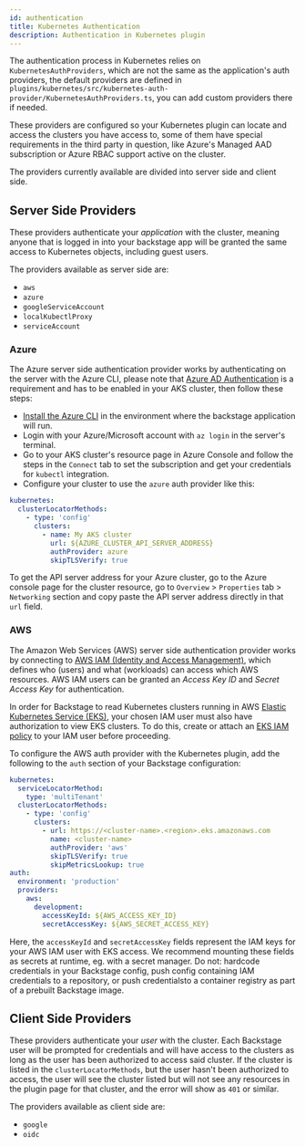 ```yaml
---
id: authentication
title: Kubernetes Authentication
description: Authentication in Kubernetes plugin
---
```


The authentication process in Kubernetes relies on `KubernetesAuthProviders`, which are
not the same as the application's auth providers, the default providers are defined in
`plugins/kubernetes/src/kubernetes-auth-provider/KubernetesAuthProviders.ts`, you can
add custom providers there if needed.

These providers are configured so your Kubernetes plugin can locate and access the
clusters you have access to, some of them have special requirements in the third party in
question, like Azure's Managed AAD subscription or Azure RBAC support active on the cluster.

The providers currently available are divided into server side and client side.

## Server Side Providers

These providers authenticate your _application_ with the cluster, meaning anyone that is
logged in into your backstage app will be granted the same access to Kubernetes objects, including guest users.

The providers available as server side are:

- `aws`
- `azure`
- `googleServiceAccount`
- `localKubectlProxy`
- `serviceAccount`

### Azure

The Azure server side authentication provider works by authenticating on the server with
the Azure CLI, please note that [Azure AD Authentication][1] is a requirement and has to
be enabled in your AKS cluster, then follow these steps:

- [Install the Azure CLI][2] in the environment where the backstage application will run.
- Login with your Azure/Microsoft account with `az login` in the server's terminal.
- Go to your AKS cluster's resource page in Azure Console and follow the steps in the
  `Connect` tab to set the subscription and get your credentials for `kubectl` integration.
- Configure your cluster to use the `azure` auth provider like this:

```yaml
kubernetes:
  clusterLocatorMethods:
    - type: 'config'
      clusters:
        - name: My AKS cluster
          url: ${AZURE_CLUSTER_API_SERVER_ADDRESS}
          authProvider: azure
          skipTLSVerify: true
```

To get the API server address for your Azure cluster, go to the Azure console page for the
cluster resource, go to `Overview` > `Properties` tab > `Networking` section and copy paste
the API server address directly in that `url` field.

### AWS

The Amazon Web Services (AWS) server side authentication provider works by connecting to [AWS IAM (Identity and Access Management)][3], which defines who (users) and what (workloads) can access which AWS resources. AWS IAM users can be granted an *Access Key ID* and *Secret Access Key* for authentication. 

In order for Backstage to read Kubernetes clusters running in AWS [Elastic Kubernetes Service (EKS)][4], your chosen IAM user must also have authorization to view EKS clusters. To do this, create or attach an [EKS IAM policy][5] to your IAM user before proceeding. 

To configure the AWS auth provider with the Kubernetes plugin, add the following to the `auth` section of your Backstage configuration: 

```yaml
kubernetes:
  serviceLocatorMethod:
    type: 'multiTenant'
  clusterLocatorMethods:
    - type: 'config'
      clusters:
        - url: https://<cluster-name>.<region>.eks.amazonaws.com
          name: <cluster-name> 
          authProvider: 'aws'
          skipTLSVerify: true
          skipMetricsLookup: true
auth:
  environment: 'production'
  providers:
    aws:
      development:
        accessKeyId: ${AWS_ACCESS_KEY_ID}
        secretAccessKey: ${AWS_SECRET_ACCESS_KEY}
```

Here, the `accessKeyId` and `secretAccessKey` fields represent the IAM keys for your AWS IAM user with EKS access. We recommend mounting these fields as secrets at runtime, eg. with a secret manager. Do not: hardcode credentials in your Backstage config, push config containing IAM credentials to a repository, or push credentialsto a container registry as part of a prebuilt Backstage image. 

## Client Side Providers

These providers authenticate your _user_ with the cluster. Each Backstage user will be
prompted for credentials and will have access to the clusters as long as the user has been
authorized to access said cluster. If the cluster is listed in the `clusterLocatorMethods`,
but the user hasn't been authorized to access, the user will see the cluster listed but
will not see any resources in the plugin page for that cluster, and the error will show
as `401` or similar.

The providers available as client side are:

- `google`
- `oidc`

[1]: https://docs.microsoft.com/en-us/azure/aks/managed-aad
[2]: https://docs.microsoft.com/en-us/cli/azure/install-azure-cli?view=azure-cli-latest
[3]: https://aws.amazon.com/iam/getting-started/
[4]: https://aws.amazon.com/eks/
[5]: https://docs.aws.amazon.com/eks/latest/userguide/security_iam_id-based-policy-examples.html#policy_example2
